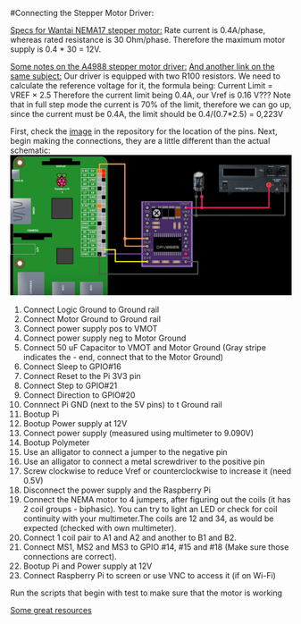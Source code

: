 #Connecting the Stepper Motor Driver:

[Specs for Wantai NEMA17 stepper motor:](https://grobotronics.com/stepper-motor-42byghw208-2.6kg.cm.html) Rate current is 0.4A/phase, whereas rated resistance is 30 Ohm/phase. Therefore the maximum motor supply is 0.4 * 30 = 12V.

[Some notes on the A4988 stepper motor driver:](https://reprap.org/wiki/A4988_vs_DRV8825_Chinese_Stepper_Driver_Boards)
[And another link on the same subject:](https://www.allegromicro.com/en/Products/Motor-Drivers/Brush-DC-Motor-Drivers/A4988.aspx)
Our driver is equipped with two R100 resistors. We need to calculate the reference voltage for it, the formula being: Current Limit = VREF × 2.5
Therefore the current limit being 0.4A, our Vref is 0.16 V???
Note that in full step mode the current is 70% of the limit, therefore we can go up, since the current must be 0.4A, the limit should be 0.4/(0.7*2.5) = 0,223V

First, check the [image](https://raw.githubusercontent.com/NKalavros/raspberry-codes/master/IMG_20190929_232454.jpg) in the repository for the location of the pins. Next, begin making the connections, they are a little different than the actual schematic:
![Connection schematic](/schematic.png)

1. Connect Logic Ground to Ground rail
1. Connect Motor Ground to Ground rail
1. Connect power supply pos to VMOT
1. Connect power supply neg to Motor Ground
1. Connect 50 uF Capacitor to VMOT and Motor Ground (Gray stripe indicates the - end, connect that to the Motor Ground)
1. Connect Sleep to GPIO#16
1. Connect Reset to the Pi 3V3 pin
1. Connect Step  to GPIO#21
1. Connect Direction to GPIO#20
1. Connnect Pi GND (next to the 5V pins) to t Ground rail
1. Bootup Pi
1. Bootup Power supply at 12V
1. Connect power supply (measured using multimeter to 9.090V)
1. Bootup Polymeter
1. Use an alligator to connect a jumper to the negative pin
1. Use an alligator to connect a metal screwdriver to the positive pin
1. Screw clockwise to reduce Vref or counterclockwise to increase it (need 0.5V)
1. Disconnect the power supply and the Raspberry Pi
1. Connect the NEMA motor to 4 jumpers, after figuring out the coils (it has 2 coil groups - biphasic). You can try to light an LED or check for coil continuity with your multimeter.The coils are 12 and 34, as would be expected (checked with own multimeter).
1. Connect 1 coil pair to A1 and A2 and another to B1 and B2.
1. Connect MS1, MS2 and MS3 to GPIO #14, #15 and #18 (Make sure those connections are correct).
1. Bootup Pi and Power supply at 12V
1. Connect Raspberry Pi to screen or use VNC to access it (if on Wi-Fi)

Run the scripts that begin with test to make sure that the motor is working

[Some great resources](https://www.rototron.info/raspberry-pi-stepper-motor-tutorial/)
